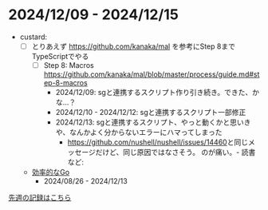 # 2024/12/09 - 2024/12/15

- custard:
    - [ ] とりあえず <https://github.com/kanaka/mal> を参考にStep 8までTypeScriptでやる
        - [ ] Step 8: Macros <https://github.com/kanaka/mal/blob/master/process/guide.md#step-8-macros>
            - 2024/12/09: sgと連携するスクリプト作り引き続き。できた、かな...？
            - 2024/12/10 - 2024/12/12: sgと連携するスクリプト一部修正
            - 2024/12/13: sgと連携するスクリプト、やっと動くかと思いきや、なんかよく分からないエラーにハマってしまった
                - <https://github.com/nushell/nushell/issues/14460>と同じメッセージだけど、同じ原因ではなさそう。
のが痛い。- 読書など:
    - [効率的なGo](https://www.oreilly.co.jp//books/9784814400539/)
        - 2024/08/26 - 2024/12/13

[先週の記録はこちら](https://github.com/igrep/daily-commits/blob/d56e721e62d899e791e8dd9c30704b97aa12cc92/yesterday.md)
